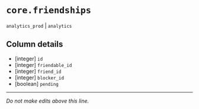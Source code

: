 # `core.friendships`
`analytics_prod` | `analytics`

## Column details
* [integer]   `id`
* [integer]   `friendable_id`
* [integer]   `friend_id`
* [integer]   `blocker_id`
* [boolean]   `pending`

-------------------------------------------------------------------------------
*Do not make edits above this line.*
